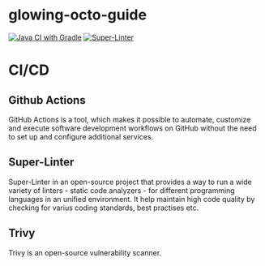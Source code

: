# glowing-octo-guide
[![Java CI with Gradle](https://github.com/bkomorniczak/glowing-octo-guide/actions/workflows/gradle.yml/badge.svg)](https://github.com/bkomorniczak/glowing-octo-guide/actions/workflows/gradle.yml) [![Super-Linter](https://github.com/bkomorniczak/glowing-octo-guide/actions/workflows/linter.yml/badge.svg)](https://github.com/marketplace/actions/super-linter)

# CI/CD
  ## Github Actions
GitHub Actions is a tool, which makes it possible to automate, customize and execute software development workflows on GitHub without the need to set up and configure additional services.
  ## Super-Linter
Super-Linter in an open-source project that provides a way to run a wide variety of linters - static code analyzers - for different programming languages in an unified environment. It help maintain high code quality by checking for varius coding standards, best practises etc.
  ## Trivy
Trivy is an open-source vulnerability scanner.
  
